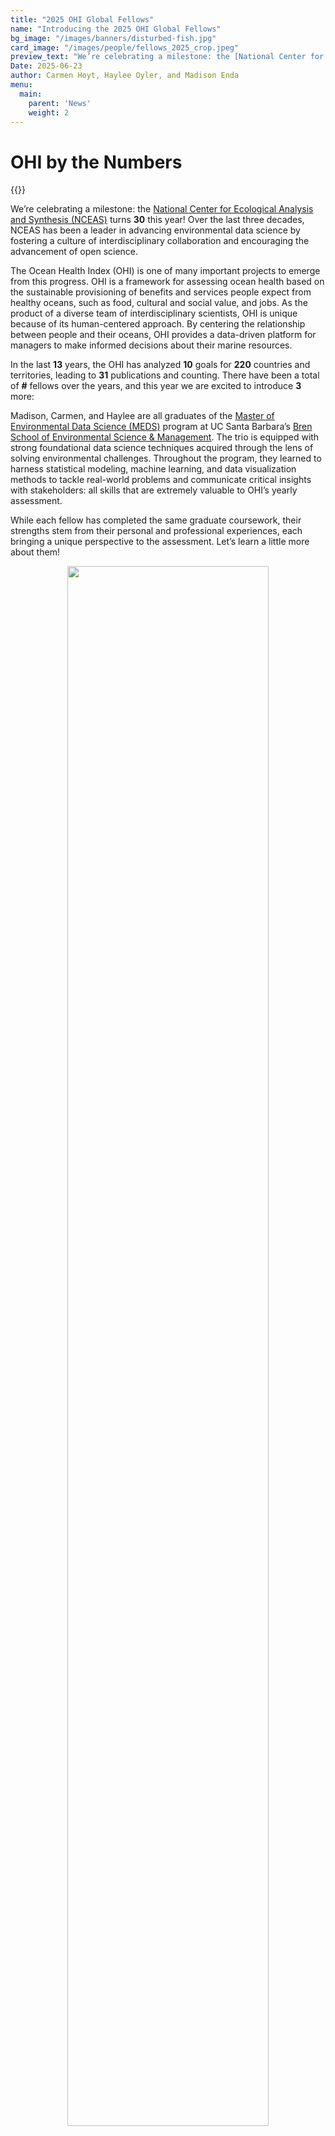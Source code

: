 ```yaml
---
title: "2025 OHI Global Fellows"
name: "Introducing the 2025 OHI Global Fellows"
bg_image: "/images/banners/disturbed-fish.jpg"
card_image: "/images/people/fellows_2025_crop.jpeg"
preview_text: "We’re celebrating a milestone: the [National Center for Ecological Analysis and Synthesis (NCEAS) turns **30** this year! Over the last three decades, NCEAS has been a leader in advancing environmental data science..."
Date: 2025-06-23
author: Carmen Hoyt, Haylee Oyler, and Madison Enda
menu:
  main:
    parent: 'News'
    weight: 2
---
```

# OHI by the Numbers

{{<newsHead>}}

We’re celebrating a milestone: the [National Center for Ecological Analysis and Synthesis (NCEAS)](https://www.nceas.ucsb.edu/) turns **30** this year! Over the last three decades, NCEAS has been a leader in advancing environmental data science by fostering a culture of interdisciplinary collaboration and encouraging the advancement of open science.  

The Ocean Health Index (OHI) is one of many important projects to emerge from this progress. OHI is a framework for assessing ocean health based on the sustainable provisioning of benefits and services people expect from healthy oceans, such as food, cultural and social value, and jobs. As the product of a diverse team of interdisciplinary scientists, OHI is unique because of its human-centered approach. By centering the relationship between people and their oceans, OHI provides a data-driven platform for managers to make informed decisions about their marine resources.

In the last **13** years, the OHI has analyzed **10** goals for **220** countries and territories, leading to **31** publications and counting. There have been a total of **#** fellows over the years, and this year we are excited to introduce **3** more: 

Madison, Carmen, and Haylee are all graduates of the [Master of Environmental Data Science (MEDS)](https://bren.ucsb.edu/masters-programs/master-environmental-data-science) program at UC Santa Barbara’s [Bren School of Environmental Science & Management](https://bren.ucsb.edu/). The trio is equipped with strong foundational data science techniques acquired through the lens of solving environmental challenges. Throughout the program, they learned to harness statistical modeling, machine learning, and data visualization methods to tackle real-world problems and communicate critical insights with stakeholders: all skills that are extremely valuable to OHI’s yearly assessment.

While each fellow has completed the same graduate coursework, their strengths stem from their personal and professional experiences, each bringing a unique perspective to the assessment. Let’s learn a little more about them!


<center>

<img src="/images/people/fellows_2025.jpg" style="width: 80%; height: 80%"/>

</center>

<br>

## Question 1

> What drew you to the Ocean Health Index, and what are you excited to learn? 

<br>

**Carmen:** 
I was drawn to the Ocean Health Index as a way to merge my past experiences with marine biology and my new technical skills. Having been on the data collection side for many years, I am eager to see how an analysis-driven approach to sustainability works and how this framework can be applied to other areas of ocean conservation. I am excited to learn about all the different data sources and what the best practices are for documenting and sharing open-source code in a clean, concise way!

**Haylee:** 
Many things drew me to OHI, but the biggest was its human-centered approach to score calculation. As a scientist interested in interdisciplinary work, OHI seemed like the perfect example of using data science skills to support solutions for communities. I’m excited to peek behind the scenes and understand the details of exactly how a score with as many sources as this is calculated. 

**Madison:** 
After participating in the MEDS program, I was so proud of our team’s capstone work, and wondered how exactly it would be used by environmental managers and researchers to help coastal communities. I realized that organizations like OHI were able to take huge amounts of valuable data like ours, and synthesize an end product that resonates with people the world over. When my professors from Bren and NCEAS mentioned the fellowship, I jumped at the chance to use my new found skills for a good cause! I feel beyond honored to be a part of such an incredible group, and can’t wait to learn more about geospatial analysis, discover new variables I can incorporate into marine ecosystem models, and to see what challenges and learning experiences await us!


## Question 2

> What is something you have found interesting and want to recommend to others?

<br>

**Haylee:** 
I couldn’t pick one thing, so I made a list of my recent ocean-adjacent things that have been bringing me joy lately. The graphic novel [Anzuelo](https://www.simonandschuster.com/books/Anzuelo/Emma-Rios/9798368809267) by Emma Rios, the album [At the Beach in Every Life](https://youtube.com/playlist?list=PLm8ILOHjnsk6zFfvMEUO7Lt5Ip6F08ZwJ&si=oYcA0c63OJV9xeyg) by Gigi Perez, and the poem [I Go Down to the Shore](https://www.goodreads.com/quotes/677855-i-go-down-to-the-shore-i-go-down-to) by Mary Oliver. 

**Madison:** 
I recently picked up a cookbook by Clarice Lam called “Breaking Bao”. It’s full of playful, lighthearted takes on classic bakes, where the chef combines flavors and ingredients predominately from east, southeast, and central Asia with baking techniques from all over the world. All of the bakes and snacks look absolutely incredible, and I can’t wait to try them out, but I also felt really inspired by Chef Lam’s story. Born in LA, raised in Hong Kong with her family, and traveling all over the world for her career, she had trouble expressing herself as she felt alienated and typecast for her looks and lifestyle. Struggling to find a place she fit in, she decided to become a chef to share her culture with others, to “make the unfamiliar familiar and approachable” while still maintaining her unique voice. I personally really resonated with her statement “if food is all connected, then people certainly must be too”, as it's the same way I feel about people all over the world and our connection to the oceans. Maybe it’s a bit silly to read so deeply into a recipe for ‘Matcha-Azuki Mont Blanc’, but I highly recommend letting yourself get a bit silly with this book, and enjoy this delicious and goofy love letter to global cuisine!


## Question 3

> What is something people wouldn’t know about you from your professional profile?

<br>

**Carmen:**
Most people don’t know that I love vintage cars and film cameras! My latest obsession is documenting all the old cars around my neighborhood here in Santa Barbara with a Minolta X-370. My favorite cars to spot are Toyota Land Cruisers and any iteration of the Volkswagen bus!

**Haylee:** 
I’m a big journaler! I have over a dozen journals from the past 8 years and they’re some of my most treasured possessions. The content varies wildly, but my favorite entries are from fun adventures with friends. I always record more details than I can remember, and it’s a pleasant surprise to relive those moments that had escaped my memory. 

**Madison:** 
I am a pretty avid Dungeons & Dragons player, and have been in the same campaign for about 5 years now! I’ve always really enjoyed story telling, and in my free time I love writing novels and short stories, but building a story with a bunch of your friends is a special kind of magic lol! We all enjoy having a day set aside where we get to relax, be creative, and have fun as a group. Incidentally, I’ve got a pretty big dice collection going, and I love showing it off any chance I get. If you're in the market for cute dice, I recommend Fennek & Finch! They’re a small business with affordable options and really unique designs, especially the gemstone ones! [Check them out here!](https://fennekandfinch.com/) 


## Question 4

>If you could have one superpower, what would it be?

<br>

**Carmen:** 
If you hadn’t already guessed, I would pick the ability to breath underwater! Then I could spend endless amounts of time exploring the reefs surrounding my favorite islands or the kelp forests here on the California coast.

**Haylee:**
Teleportation. I love to travel and it would be so cool to be able to visit new places without the hassle and cost of transportation. 

**Madison:** 
I’ve always wanted to have healing magic, like a Paladin or Cleric in Dungeons & Dragons! It would be incredible to wave my hand and restore an entire reef that had been bleached, a coastline that’s eroded away, or people that have been hurt. It would definitely make restoration projects a lot easier lol.
